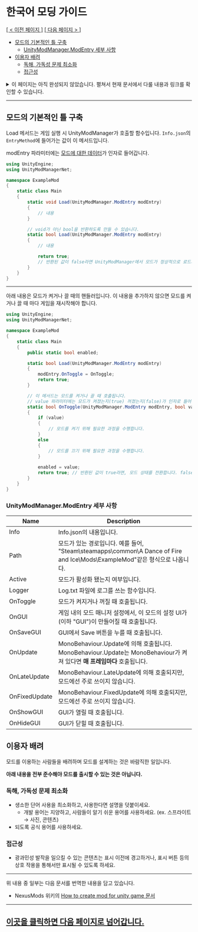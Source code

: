 # 한국어 모딩 가이드 <!-- omit in toc -->

[[ < 이전 페이지 ]](./dev-1.md) [[ 다음 페이지 > ]](./dev-3.md)

- [모드의 기본적인 틀 구축](#모드의-기본적인-틀-구축)
  - [UnityModManager.ModEntry 세부 사항](#unitymodmanagermodentry-세부-사항)
- [이용자 배려](#이용자-배려)
  - [독해, 가독성 문제 최소화](#독해-가독성-문제-최소화)
  - [접근성](#접근성)

<details>
<summary>이 페이지는 아직 완성되지 않았습니다. 펼쳐서 현재 문서에서 다룰 내용과 링크를 확인할 수 있습니다.</summary>

<ul>
    <li>유니티 모드 만들기 튜토리얼: <a href="https://wiki.nexusmods.com/index.php/How_to_create_mod_for_unity_game">https://wiki.nexusmods.com/index.php/How_to_create_mod_for_unity_game</a>
    <ul>
        <li>모드를 만들 때 클래스들의 형태 및 필수 조건 등을 설명하면서 Reflection을 이용해 더 깔끔하게 정리하면 특정 기능을 중점으로 한 프로그래밍이 가능함을 설명.</li>
        <li>Reflection 및 Attribute에 대한 소개 또한 포함.</li>
        <li>+) 독자의 Unity 엔진 자체에 대한 이해도가 중요함. Unity 엔진이 작동하는 방식, 게임의 파일 구조등을 모르면 모딩이 쉽지 않을 가능성이 상당히 높음.</li>
    </ul>
    </li>
    <li>커스텀 Asset 추가: <a href="https://docs.unity3d.com/ru/2021.1/Manual/AssetBundlesIntro.html">https://docs.unity3d.com/ru/2021.1/Manual/AssetBundlesIntro.html</a>
    <ul>
        <li>만약 게임 내에 없는 특정 텍스처를 모드가 필요로 할 일이 생겼을 때 위 문서를 참조해 에셋을 모드 단위로 추가할 수 있는 방법 소개.</li>
    </ul>
    </li>
    <li>커스텀 GUI: <a href="https://docs.unity3d.com/Manual/GUIScriptingGuide.html">https://docs.unity3d.com/Manual/GUIScriptingGuide.html</a>
    <ul>
        <li>유니티 내에서 GUI를 쉽게 만드는 방법을 소개하고 간단한 모드 설정 GUI를 만드는 방법 소개.</li>
    </ul>
    </li>
    <li>Harmony 패치: <a href="https://harmony.pardeike.net/articles/intro.html">https://harmony.pardeike.net/articles/intro.html</a>
        <ul>
        <li>Harmony를 이용해 게임 내에 있는 어셈블리의 메서드를 패치하는 방법 소개.</li>
        <li>패치의 원리에 대한 설명 또한 포함.</li>
        </ul>
    </li>
    <li>C# Reflection: <a href="https://docs.microsoft.com/en-us/dotnet/csharp/programming-guide/concepts/reflection">https://docs.microsoft.com/en-us/dotnet/csharp/programming-guide/concepts/reflection</a></li>
    <li>dnSpy: <a href="https://github.com/dnSpy/dnSpy">https://github.com/dnSpy/dnSpy</a>
        <ul>
        <li>프로그램을 이용해 게임의 코드를 읽는 방법 소개.</li>
        </ul>
    </li>
    <li>UnityAssetBundleExtractor (UABE): <a href="https://github.com/DerPopo/UABE">https://github.com/DerPopo/UABE</a>
        <ul>
        <li>필요한 경우 유니티의 Asset을 뜯고 특정 리소스를 사용하는 방법 소개.</li>
        </ul>
    </li>
    <li>GitHub 등으로 출시된 오픈 소스 (모드)를 참고할 때 오픈 소스의 라이선스를 준수하도록 설명.</li>
</ul>

</details>

---

## 모드의 기본적인 틀 구축

Load 메서드는 게임 실행 시 UnityModManager가 호출할 함수입니다. `Info.json`의 `EntryMethod`에 들어가는 값이 이 메서드입니다.

modEntry 파라미터에는 [모드에 대한 데이터](#unitymodmanagermodentry-세부-사항)가 인자로 들어갑니다.

```cs
using UnityEngine;
using UnityModManagerNet;

namespace ExampleMod
{
    static class Main
    {
        static void Load(UnityModManager.ModEntry modEntry) 
        {
            // 내용
        }

        // void가 아닌 bool을 반환하도록 만들 수 있습니다.
        static bool Load(UnityModManager.ModEntry modEntry)
        {
            // 내용

            return true;
            // 반환된 값이 false라면 UnityModManager에서 모드가 정상적으로 로드되지 않았다고 표시됩니다.
        }
    }
}
```

---

아래 내용은 모드가 켜거나 끌 때의 핸들러입니다. 이 내용을 추가하지 않으면 모드를 켜거나 끌 때 마다 게임을 재시작해야 합니다.


```cs
using UnityEngine;
using UnityModManagerNet;

namespace ExampleMod
{
    static class Main
    {
        public static bool enabled;

        static bool Load(UnityModManager.ModEntry modEntry)
        {
            modEntry.OnToggle = OnToggle;
            return true;
        }

        // 이 메서드는 모드를 켜거나 끌 때 호출됩니다.
        // value 파라미터에는 모드가 켜졌는지(true) 꺼졌는지(false)가 인자로 들어갑니다.
        static bool OnToggle(UnityModManager.ModEntry modEntry, bool value)
        {
            if (value)
            {
                // 모드를 켜기 위해 필요한 과정을 수행합니다.
            }
            else
            {
                // 모드를 끄기 위해 필요한 과정을 수행합니다.
            }
            
            enabled = value;
            return true; // 반환된 값이 true라면, 모드 상태를 전환합니다. false라면 전환하지 않습니다.
        }
    }
}
```


### UnityModManager.ModEntry 세부 사항

| Name            	| Description                                                                                                                        	|
|---------------	|-----------------------------------------------------------------------------------------------------------------------------	|
| Info          	| Info.json의 내용입니다.                                                                                                     	|
| Path          	| 모드가 있는 경로입니다. 예를 들어, "Steam\steamapps\common\A Dance of Fire and Ice\Mods\ExampleMod\"같은 형식으로 나옵니다. 	|
| Active        	| 모드가 활성화 됐는지 여부입니다.                                                                                            	|
| Logger        	| Log.txt 파일에 로그를 쓰는 함수입니다.                                                                                       	|
| OnToggle      	| 모드가 켜지거나 꺼질 때 호출됩니다.                                                                                         	|
| OnGUI         	| 게임 내의 모드 매니저 설정에서, 이 모드의 설정 UI가(이하 "GUI")이 만들어질 때 호출됩니다.                                    	|
| OnSaveGUI     	| GUI에서 Save 버튼을 누를 때 호출됩니다.                                                                                     	|
| OnUpdate      	| MonoBehaviour.Update에 의해 호출됩니다. MonoBehaviour.Update는 MonoBehaviour가 켜져 있다면 **매 프레임마다** 호출됩니다.                                                                                     	|
| OnLateUpdate  	| MonoBehaviour.LateUpdate에 의해 호출되지만, 모드에선 주로 쓰이지 않습니다.                                                  	|
| OnFixedUpdate 	| MonoBehaviour.FixedUpdate에 의해 호출되지만, 모드에선 주로 쓰이지 않습니다.                                                 	|
| OnShowGUI     	| GUI가 열릴 때 호출됩니다.                                                                                                   	|
| OnHideGUI     	| GUI가 닫힐 때 호출됩니다.                                                                                                   	|

## 이용자 배려


모드를 이용하는 사람들을 배려하며 모드를 설계하는 것은 바람직한 일입니다.

**아래 내용을 전부 준수해야 모드를 출시할 수 있는 것은 아닙니다.**

### 독해, 가독성 문제 최소화

- 생소한 단어 사용을 최소화하고, 사용한다면 설명을 덧붙이세요.
  - 개발 용어는 지양하고, 사람들이 알기 쉬운 용어를 사용하세요. (ex. 스프라이트 → 사진, 콘텐츠)
- 되도록 공식 용어를 사용하세요.

### 접근성

- 광과민성 발작을 일으킬 수 있는 콘텐츠는 표시 이전에 경고하거나, 표시 버튼 등의 상호 작용을 통해서만 표시될 수 있도록 하세요.

---

위 내용 중 일부는 다음 문서를 번역한 내용을 담고 있습니다.

* NexusMods 위키의 [How to create mod for unity game 문서](https://wiki.nexusmods.com/index.php/How_to_create_mod_for_unity_game)

---

## [이곳을 클릭하면 다음 페이지로 넘어갑니다.](./dev-3.md) <!-- omit in toc -->